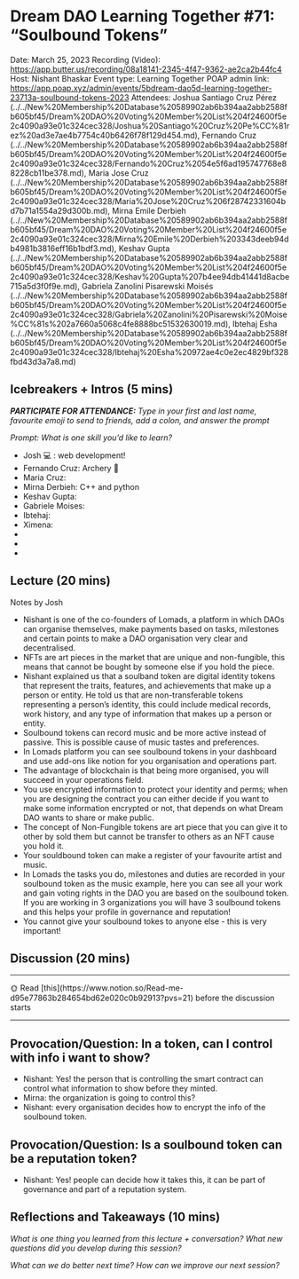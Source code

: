 # Dream DAO Learning Together #71: “Soulbound Tokens”

Date: March 25, 2023
Recording (Video): https://app.butter.us/recording/08a18141-2345-4f47-9362-ae2ca2b44fc4
Host: Nishant Bhaskar
Event type: Learning Together
POAP admin link: https://app.poap.xyz/admin/events/5bdream-dao5d-learning-together-23713a-soulbound-tokens-2023
Attendees: Joshua Santiago Cruz Pérez (../../New%20Membership%20Database%20589902ab6b394aa2abb2588fb605bf45/Dream%20DAO%20Voting%20Member%20List%204f24600f5e2c4090a93e01c324cec328/Joshua%20Santiago%20Cruz%20Pe%CC%81rez%20ad3e7ae4b7754c40b6426f78f129d454.md), Fernando Cruz (../../New%20Membership%20Database%20589902ab6b394aa2abb2588fb605bf45/Dream%20DAO%20Voting%20Member%20List%204f24600f5e2c4090a93e01c324cec328/Fernando%20Cruz%2054e5f6ad195747768e88228cb11be378.md), Maria Jose Cruz  (../../New%20Membership%20Database%20589902ab6b394aa2abb2588fb605bf45/Dream%20DAO%20Voting%20Member%20List%204f24600f5e2c4090a93e01c324cec328/Maria%20Jose%20Cruz%206f28742331604bd7b71a1554a29d300b.md), Mirna Emile Derbieh (../../New%20Membership%20Database%20589902ab6b394aa2abb2588fb605bf45/Dream%20DAO%20Voting%20Member%20List%204f24600f5e2c4090a93e01c324cec328/Mirna%20Emile%20Derbieh%203343deeb94db4981b3816eff16b1bdf3.md), Keshav Gupta (../../New%20Membership%20Database%20589902ab6b394aa2abb2588fb605bf45/Dream%20DAO%20Voting%20Member%20List%204f24600f5e2c4090a93e01c324cec328/Keshav%20Gupta%207b4ee94db41441d8acbe715a5d3f0f9e.md), Gabriela Zanolini Pisarewski Moisés (../../New%20Membership%20Database%20589902ab6b394aa2abb2588fb605bf45/Dream%20DAO%20Voting%20Member%20List%204f24600f5e2c4090a93e01c324cec328/Gabriela%20Zanolini%20Pisarewski%20Moise%CC%81s%202a7660a5068c4fe8888bc51532630019.md), Ibtehaj Esha (../../New%20Membership%20Database%20589902ab6b394aa2abb2588fb605bf45/Dream%20DAO%20Voting%20Member%20List%204f24600f5e2c4090a93e01c324cec328/Ibtehaj%20Esha%20972ae4c0e2ec4829bf328fbd43d3a7a8.md)

## Icebreakers + Intros (5 mins)

***PARTICIPATE FOR ATTENDANCE:** Type in your first and last name, favourite emoji to send to friends, add a colon, and answer the prompt*

*Prompt: What is one skill you’d like to learn?*

- Josh 💻 : web development!
- Fernando Cruz: Archery 🏹
- Maria Cruz:
- Mirna Derbieh: C++ and python
- Keshav Gupta:
- Gabriele Moises:
- Ibtehaj:
- Ximena:
- 
- 
- 

## Lecture (20 mins)

Notes by Josh

- Nishant is one of the co-founders of Lomads, a platform in which DAOs can organise themselves, make payments based on tasks, milestones and certain points to make a DAO organisation very clear and decentralised.
- NFTs are art pieces in the market that are unique and non-fungible, this means that cannot be bought by someone else if you hold the piece.
- Nishant explained us that a soulband token are digital identity tokens that represent the traits, features, and achievements that make up a person or entity. He told us that are non-transferable tokens representing a person’s identity, this could include medical records, work history, and any type of information that makes up a person or entity.
- Soulbound tokens can record music and be more active instead of passive. This is possible cause of music tastes and preferences.
- In Lomads platform you can see soulbound tokens in your dashboard and use add-ons like notion for you organisation and operations part.
- The advantage of blockchain is that being more organised, you will succeed in your operations field.
- You use encrypted information to protect your identity and perms; when you are designing the contract you can either decide if you want to make some information encrypted or not, that depends on what Dream DAO wants to share or make public.
- The concept of Non-Fungible tokens are art piece that you can give it to other by sold them but cannot be transfer to others as an NFT cause you hold it.
- Your souldbound token can make a register of your favourite artist and music.
- In Lomads the tasks you do, milestones and duties are recorded in your soulbound token as the music example, here you can see all your work and gain voting rights in the DAO you are based on the soulbound token. If you are working in 3 organizations you will have 3 soulbound tokens and this helps your profile in governance and reputation!
- You cannot give your soulbound tokes to anyone else - this is very important!

## Discussion (20 mins)

---

<aside>
🌞 Read [this](https://www.notion.so/Read-me-d95e77863b284654bd62e020c0b92913?pvs=21) before the discussion starts

</aside>

---

## Provocation/Question: In a token, can I control with info i want to show?

- Nishant: Yes! the person that is controlling the smart contract can control what information to show before they minted.
- Mirna: the organization is going to control this?
- Nishant: every organisation decides how to encrypt the info of the soulbound token.

## Provocation/Question: Is a soulbound token can be a reputation token?

- Nishant: Yes! people can decide how it takes this, it can be part of governance and part of a reputation system.

## Reflections and Takeaways (10 mins)

*What is one thing you learned from this lecture + conversation? What new questions did you develop during this session?*

*What can we do better next time? How can we improve our next session?*